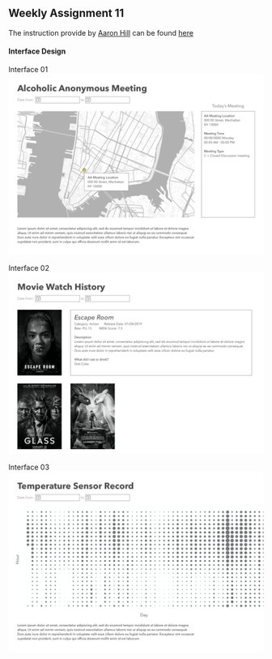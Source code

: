 ## Weekly Assignment 11

The instruction provide by [Aaron Hill](https://github.com/aaronxhill) can be found [here](https://github.com/visualizedata/data-structures/blob/master/weekly_assignment_11.md)

#### Interface Design

Interface 01
<img src="https://github.com/yujunmjiang/data-structures-fall-19/blob/master/week11/image/sample-1.png">

Interface 02
<img src="https://github.com/yujunmjiang/data-structures-fall-19/blob/master/week11/image/sample-2.png">

Interface 03
<img src="https://github.com/yujunmjiang/data-structures-fall-19/blob/master/week11/image/sample-3.png">
